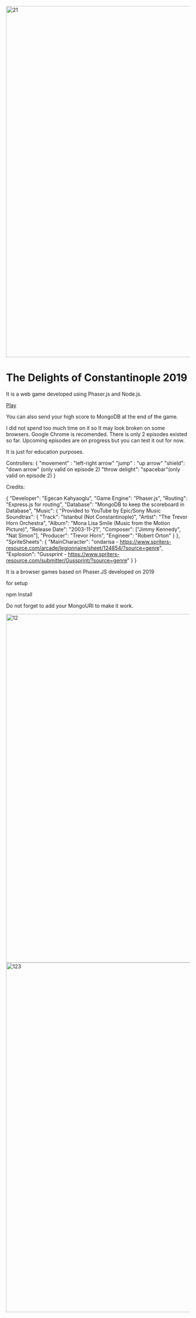 <img width="960" alt="21" src="https://user-images.githubusercontent.com/45043515/115086120-a9469880-9ed9-11eb-9a36-5798c24e9f78.png">

# The Delights of Constantinople 2019

It is a web game developed using Phaser.js and Node.js.

[Play](web-game-delight-fighter.onrender.com)

You can also send your high score to MongoDB at the end of the game.

I did not spend too much time on it so It may look broken on some browsers.
Google Chrome is recomended.
There is only 2 episodes existed so far. Upcoming episodes are on progress but you can test it out for now.

It is just for education purposes.

Controllers:
{
"movement" : "left-right arrow"
"jump" : "up arrow"
"shield": "down arrow" (only valid on episode 2)
"throw delight": "spacebar"(only valid on episode 2)
}

Credits:

{
"Developer": "Egecan Kahyaoglu",
"Game Engine": "Phaser.js",
"Routing": "Express.js for routing",
"Database": "MongoDB to keep the scoreboard in Database",
"Music": {
"Provided to YouTube by Epic/Sony Music Soundtrax": {
"Track": "Istanbul (Not Constantinople)",
"Artist": "The Trevor Horn Orchestra",
"Album": "Mona Lisa Smile (Music from the Motion Picture)",
"Release Date": "2003-11-21",
"Composer": ["Jimmy Kennedy", "Nat Simon"],
"Producer": "Trevor Horn",
"Engineer": "Robert Orton"
}
},
"SpriteSheets": {
"MainCharacter": "ondarisa - https://www.spriters-resource.com/arcade/legionnaire/sheet/124854/?source=genre",
"Explosion": "Gussprint - https://www.spriters-resource.com/submitter/Gussprint/?source=genre"
}
}

It is a browser games based on Phaser.JS developed on 2019

for setup

npm Install

Do not forget to add your MongoURI to make it work.

 <img width="953" alt="12" src="https://user-images.githubusercontent.com/45043515/115086117-a8ae0200-9ed9-11eb-8bb1-ecfd49d8036e.png">
<img width="956" alt="123" src="https://user-images.githubusercontent.com/45043515/115086119-a8ae0200-9ed9-11eb-9fe3-57b915814034.png">
